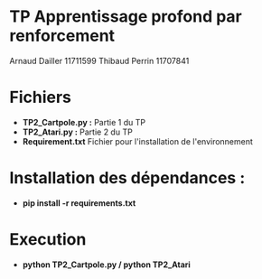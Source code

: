 # TP Apprentissage profond par renforcement #

Arnaud Dailler 11711599
Thibaud Perrin 11707841

# Fichiers 
  - **TP2_Cartpole.py :** Partie 1 du TP
  - **TP2_Atari.py :** Partie 2 du TP
  - **Requirement.txt** Fichier pour l'installation de l'environnement 
  
# Installation des dépendances :
  - **pip install -r requirements.txt**
  
# Execution 
  - **python TP2_Cartpole.py / python TP2_Atari**
  

